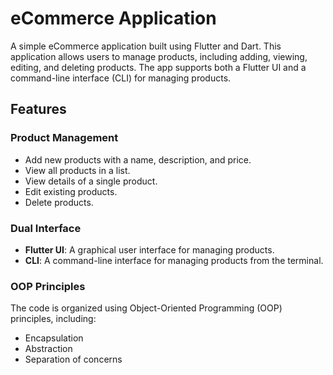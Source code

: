 
# eCommerce Application  

A simple eCommerce application built using Flutter and Dart. This application allows users to manage products, including adding, viewing, editing, and deleting products. The app supports both a Flutter UI and a command-line interface (CLI) for managing products.  

## Features  

### Product Management  
- Add new products with a name, description, and price.  
- View all products in a list.  
- View details of a single product.  
- Edit existing products.  
- Delete products.  

### Dual Interface  
- **Flutter UI**: A graphical user interface for managing products.  
- **CLI**: A command-line interface for managing products from the terminal.  

### OOP Principles  
The code is organized using Object-Oriented Programming (OOP) principles, including:  
- Encapsulation  
- Abstraction  
- Separation of concerns  